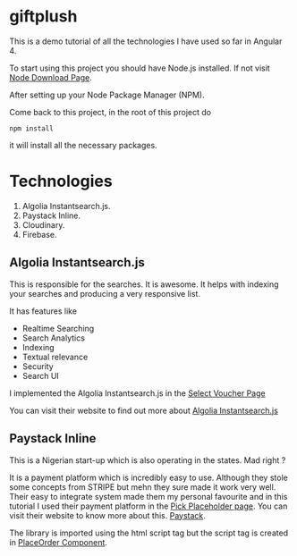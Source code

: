 # giftplush

This is a demo tutorial of all the technologies I have used so far in Angular 4.

To start using this project you should have Node.js installed. If not visit [Node Download Page](https://nodejs.org/en/download/).

After setting up your Node Package Manager (NPM).

Come back to this project, in the root of this project do
```
npm install
```
it will install all the necessary packages.

# Technologies

1. Algolia Instantsearch.js.
2. Paystack Inline.
3. Cloudinary.
4. Firebase.

## Algolia Instantsearch.js

This is responsible for the searches. It is awesome.
It helps with indexing your searches and producing a very responsive list.

It has features like

* Realtime Searching
* Search Analytics
* Indexing
* Textual relevance
* Security
* Search UI

I implemented the Algolia Instantsearch.js in the [Select Voucher Page](https://github.com/sirbootoo/giftplush/blob/master/src/app/_components/pick/selectvoucher.component.ts)

You can visit their website to find out more about [Algolia Instantsearch.js](https://www.algolia.com/)
 
 
 ## Paystack Inline
 
 This is a Nigerian start-up which is also operating in the states. Mad right ?
 
 It is a payment platform which is incredibly easy to use. Although they stole some concepts from STRIPE but mehn they sure made it work very well. Their easy to integrate system made them my personal favourite and in this tutorial I used their payment platform in the [Pick Placeholder page](https://github.com/sirbootoo/giftplush/blob/master/src/app/_components/pick/placeorder.component.ts). You can visit their website to know more about this. [Paystack](https://www.Paystack.com).
 
 The library is imported using the html script tag but the script tag is created in [PlaceOrder Component](https://github.com/sirbootoo/giftplush/blob/master/src/app/_components/pick/placeorder.component.ts).
